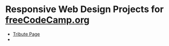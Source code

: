 # Responsive Web Design Projects for [freeCodeCamp.org](https://www.freecodecamp.org/)

-   [Tribute Page](tribute-page/index.html)
-   

